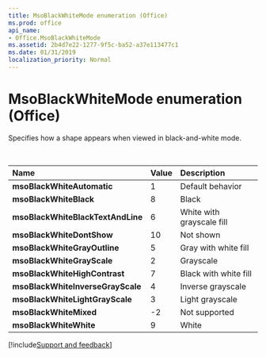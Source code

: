 ```yaml
---
title: MsoBlackWhiteMode enumeration (Office)
ms.prod: office
api_name:
- Office.MsoBlackWhiteMode
ms.assetid: 2b4d7e22-1277-9f5c-ba52-a37e113477c1
ms.date: 01/31/2019
localization_priority: Normal
---
```



# MsoBlackWhiteMode enumeration (Office)

Specifies how a shape appears when viewed in black-and-white mode.

<br/>

|Name|Value|Description|
|:-----|:-----|:-----|
|**msoBlackWhiteAutomatic**|1|Default behavior|
|**msoBlackWhiteBlack**|8|Black|
|**msoBlackWhiteBlackTextAndLine**|6|White with grayscale fill|
|**msoBlackWhiteDontShow**|10|Not shown|
|**msoBlackWhiteGrayOutline**|5|Gray with white fill|
|**msoBlackWhiteGrayScale**|2|Grayscale|
|**msoBlackWhiteHighContrast**|7|Black with white fill|
|**msoBlackWhiteInverseGrayScale**|4|Inverse grayscale|
|**msoBlackWhiteLightGrayScale**|3|Light grayscale|
|**msoBlackWhiteMixed**|-2|Not supported|
|**msoBlackWhiteWhite**|9|White|

[!include[Support and feedback](~/includes/feedback-boilerplate.md)]